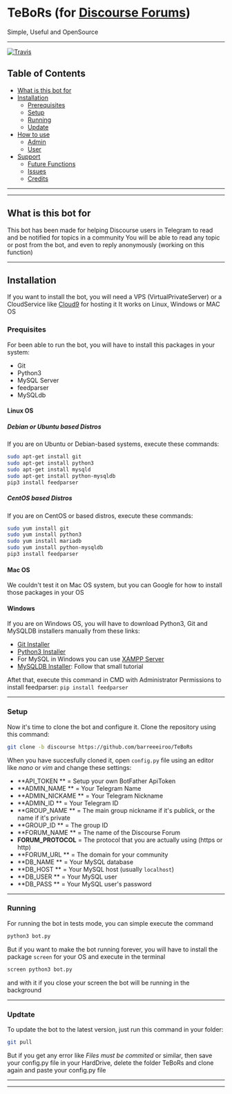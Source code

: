 # TeBoRs (for [Discourse Forums](http://discourse.org))
Simple, Useful and OpenSource

---

[![Travis](https://img.shields.io/travis/rust-lang/rust.svg?style=flat-square)](https://github.com/barreeeiroo/TeBoRs)

## Table of Contents

* [What is this bot for](#what-is-this-bot-for)
* [Installation](#installation)
  * [Prerequisites](#prerequisites)
  * [Setup](#seup)
  * [Running](#running)
  * [Update](#update)
* [How to use](#how-to-use)
  * [Admin](#admin)
  * [User](#user)
* [Support](#support)
  * [Future Functions](#future-functions)
  * [Issues](#issues)
  * [Credits](#credits)
  
---
---

## What is this bot for
This bot has been made for helping Discourse users in Telegram to read and be notified for topics in a community
You will be able to read any topic or post from the bot, and even to reply anonymously (working on this function)

---

## Installation
If you want to install the bot, you will need a VPS (VirtualPrivateServer) or a CloudService like [Cloud9](https://c9.io) for hosting it
It works on Linux, Windows or MAC OS

### Prequisites
For been able to run the bot, you will have to install this packages in your system:

- Git
- Python3
- MySQL Server
- feedparser
- MySQLdb

#### Linux OS
##### Debian or Ubuntu based Distros
If you are on Ubuntu or Debian-based systems, execute these commands:

```bash
sudo apt-get install git
sudo apt-get install python3
sudo apt-get install mysqld
sudo apt-get install python-mysqldb
pip3 install feedparser
```

##### CentOS based Distros
If you are on CentOS or based distros, execute these commands:

```bash
sudo yum install git
sudo yum install python3
sudo yum install mariadb
sudo yum install python-mysqldb
pip3 install feedparser
```

#### Mac OS
We couldn't test it on Mac OS system, but you can Google for how to install those packages in your OS

#### Windows
If you are on Windows OS, you will have to download Python3, Git and MySQLDB installers manually from these links:

 - [Git Installer](https://git-scm.com/download/win)
 - [Python3 Installer](https://www.python.org/downloads/windows/)
 - For MySQL in Windows you can use [XAMPP Server](https://www.apachefriends.org/)
 - [MySQLDB Installer](http://stackoverflow.com/questions/21440230/install-mysql-python-windows): Follow that small tutorial
 
Aftet that, execute this command in CMD with Administrator Permissions to install feedparser: `pip install feedparser`

---

### Setup
Now it's time to clone the bot and configure it. Clone the repository using this command:

```bash
git clone -b discourse https://github.com/barreeeiroo/TeBoRs
```

When you have succesfully cloned it, open `config.py` file using an editor like _nano_ or _vim_ and change these settings:

- **API_TOKEN     ** = Setup your own BotFather ApiToken
- **ADMIN_NAME    ** = Your Telegram Name
- **ADMIN_NICKAME ** = Your Telegram Nickname
- **ADMIN_ID      ** = Your Telegram ID
- **GROUP_NAME    ** = The main group nickname if it's publick, or the name if it's private
- **GROUP_ID      ** = The group ID
- **FORUM_NAME    ** = The name of the Discourse Forum
- **FORUM_PROTOCOL** = The protocol that you are actually using (https or http)
- **FORUM_URL     ** = The domain for your community
- **DB_NAME       ** = Your MySQL database
- **DB_HOST       ** = Your MySQL host (usually `localhost`)
- **DB_USER       ** = Your MySQL user
- **DB_PASS       ** = Your MySQL user's password

---

### Running
For running the bot in tests mode, you can simple execute the command

```bash
python3 bot.py
```

But if you want to make the bot running forever, you will have to install the package `screen` for your OS and execute in the terminal

```bash
screen python3 bot.py
```
and with it if you close your screen the bot will be running in the background

---

### Updtate
To update the bot to the latest version, just run this command in your folder:

```bash
git pull
```

But if you get any error like _Files must be commited_ or similar, then save your config.py file in your HardDrive, delete the folder TeBoRs and clone again and paste your config.py file

---
---


